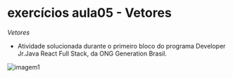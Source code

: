 # exercícios aula05 - Vetores
*Vetores*
- Atividade solucionada durante o primeiro bloco do programa Developer Jr.Java React Full Stack, da ONG Generation Brasil.

![imagem1](https://wallpaper.dog/large/20613937.jpg)
